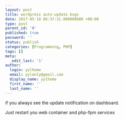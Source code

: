 ```yaml
---
layout: post
title: wordpress auto-update bugs
date: 2017-05-18 06:37:31.000000000 +08:00
type: post
parent_id: '0'
published: true
password: ''
status: publish
categories: [Programming, PHP]
tags: []
meta:
  _edit_last: '1'
author:
  login: yylhome
  email: yylonly@gmail.com
  display_name: yylhome
  first_name: ''
  last_name: ''
---
```

<p>if you always see the update notification on dashboard.</p>
<p>Just restart you web container and php-fpm services</p>

